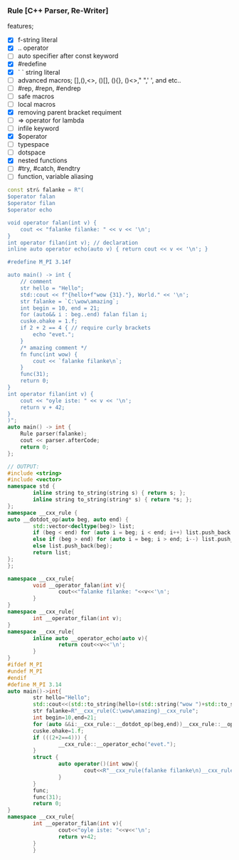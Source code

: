 ### Rule [C++ Parser, Re-Writer]
features;
- [x] f-string literal
- [x] .. operator
- [ ] auto specifier after const keyword
- [x] #redefine
- [x] \` \` string literal
- [ ] advanced macros; [],(),<>, ()[], (){}, ()<>," ",' ', and etc..
- [ ] #rep, #repn, #endrep
- [ ] safe macros
- [ ] local macros
- [x] removing parent bracket requiment
- [ ] => operator for lambda
- [ ] infile keyword
- [x] $operator
- [ ] typespace
- [ ] dotspace
- [x] nested functions
- [ ] #try, #catch, #endtry
- [ ] function, variable aliasing
```cpp
const str& falanke = R"(
$operator falan
$operator filan
$operator echo

void operator falan(int v) {
	cout << "falanke filanke: " << v << '\n';
}
int operator filan(int v); // declaration
inline auto operator echo(auto v) { return cout << v << '\n'; }

#redefine M_PI 3.14f

auto main() -> int {
	// comment
	str hello = "Hello";
	std::cout << f"{hello+f"wow {31}."}, World." << '\n';
	str falanke = `C:\wow\amazing`;
	int begin = 10, end = 21;
	for (auto&& i : beg..end) falan filan i;
	cuske.ohake = 1.f;
	if 2 + 2 == 4 { // require curly brackets
		echo "evet.";
	}
	/* amazing comment */
	fn func(int wow) {
		cout << `falanke filanke\n`;
	}
	func(31);
	return 0;
}
int operator filan(int v) {
	cout << "oyle iste: " << v << '\n';
	return v + 42;
}
)";
auto main() -> int {
	Rule parser(falanke);
	cout << parser.afterCode;
	return 0;
};
```

```cpp
// OUTPUT:
#include <string>
#include <vector>
namespace std {
        inline string to_string(string s) { return s; };
        inline string to_string(string* s) { return *s; };
};
namespace __cxx_rule {
auto __dotdot_op(auto beg, auto end) {
        std::vector<decltype(beg)> list;
        if (beg < end) for (auto i = beg; i < end; i++) list.push_back(i);
        else if (beg > end) for (auto i = beg; i > end; i--) list.push_back(i);
        else list.push_back(beg);
        return list;
};
};

namespace __cxx_rule{
        void __operator_falan(int v){
                cout<<"falanke filanke: "<<v<<'\n';
        }
}
namespace __cxx_rule{
        int __operator_filan(int v);
}
namespace __cxx_rule{
        inline auto __operator_echo(auto v){
                return cout<<v<<'\n';
        }
}
#ifdef M_PI
#undef M_PI
#endif
#define M_PI 3.14
auto main()->int{
        str hello="Hello";
        std::cout<<(std::to_string(hello+(std::string("wow ")+std::to_string(31)+std::string(".")))+std::string(", World."))<<'\n';
        str falanke=R"__cxx_rule(C:\wow\amazing)__cxx_rule";
        int begin=10,end=21;
        for (auto &&i:__cxx_rule::__dotdot_op(beg,end))__cxx_rule::__operator_falan(__cxx_rule::__operator_filan(i));
        cuske.ohake=1.f;
        if (((2+2==4))) {
                __cxx_rule::__operator_echo("evet.");
        }
        struct {
                auto operator()(int wow){
                        cout<<R"__cxx_rule(falanke filanke\n)__cxx_rule";
                }
        }
        func;
        func(31);
        return 0;
}
namespace __cxx_rule{
        int __operator_filan(int v){
                cout<<"oyle iste: "<<v<<'\n';
                return v+42;
        }
        }
```
